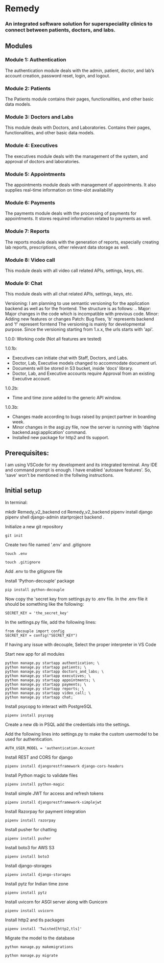 # Remedy
### An integrated software solution for superspeciality clinics to connect between patients, doctors, and labs.

## Modules
### Module 1: Authentication
The authentication module deals with the admin, patient, doctor, and lab’s account creation, password reset, login, and logout.
### Module 2: Patients
The Patients module contains their pages, functionalities, and other basic data models.
### Module 3: Doctors and Labs
This module deals with Doctors, and Laboratories. Contains their pages, functionalities, and other basic data models.
### Module 4: Executives
The executives module deals with the management of the system, and approval of doctors and laboratories.
### Module 5: Appointments
The appointments module deals with management of appointments. It also supplies real-time information on time-slot availability
### Module 6: Payments
The payments module deals with the processing of payments for appointments. It stores required information related to payments as well.
### Module 7: Reports
The reports module deals with the generation of reports, especially creating lab reports, prescriptions, other relevant data storage as well.
### Module 8: Video call
This module deals with all video call related APIs, settings, keys, etc.
### Module 9: Chat
This module deals with all chat related APIs, settings, keys, etc.

Versioning:
I am planning to use semantic versioning for the application backend as well as for the frontend. The structure is as follows:
<major>.<minor>.<patch>
Major: Major changes in the code which is incompatible with previous code.
Minor: Adding new features or changes
Patch: Bug fixes, 'b' represents backend and 'f' represent forntend
The versioning is mainly for developmental purpose. Since the versioning starting from 1.x.x, the urls starts with 'api'.

1.0.0:
Working code (Not all features are tested)

1.0.1b:
* Executives can initiate chat with Staff, Doctors, and Labs.
* Doctor, Lab, Executive models changed to accommodate document url.
* Documents will be stored in S3 bucket, inside 'docs' library.
* Doctor, Lab, and Executive accounts require Approval from an existing Executive account.

1.0.2b:
* Time and time zone added to the generic API window.

1.0.3b:
* Changes made according to bugs raised by project partner in boarding week.
* Minor changes in the asgi.py file, now the server is running with 'daphne backend.asgi:application' command.
* Installed new package for http2 and tls support.


## Prerequisites:
I am using VSCode for my development and its integrated terminal. Any IDE and command prompt is enough.
I have enabled 'autosave features'. So, 'save' won't be mentioned in the follwing instructions.

## Initial setup
In terminal:

mkdir Remedy_v2_backend
cd Remedy_v2_backend
pipenv install django
pipenv shell
django-admin startproject backend .

Initialize a new git repository
```
git init
```

Create two file named '.env' and .gitignore
```
touch .env
```
```
touch .gitignore
```

Add .env to the gitignore file

Install 'Python-decouple' package
```
pip install python-decouple
```

Now copy the 'secret key from settings.py to .env file.
In the .env file it should be something like the following:
```
SECRET_KEY = 'the_secret_key'
```
In the settings.py file, add the following lines:
```
from decouple import config
SECRET_KEY = config("SECRET_KEY")
```

If having any issue with decouple, Select the proper interpreter in VS Code

Start new app for all modules
```
python manage.py startapp authentication; \
python manage.py startapp patients; \
python manage.py startapp doctors_and_labs; \
python manage.py startapp executives; \
python manage.py startapp appointments; \
python manage.py startapp payments; \
python manage.py startapp reports; \
python manage.py startapp video_call; \
python manage.py startapp chat;
```

Install psycopg to interact with PostgreSQL
```
pipenv install psycopg
```

Create a new db in PSQL
add the credentials into the settings.

Add the following lines into settings.py to make the custom usermodel to be used for authentication.
```
AUTH_USER_MODEL = 'authentication.Account
```
Install REST and CORS for django
```
pipenv install djangorestframework django-cors-headers 
```
Install Python magic to validate files
```
pipenv install python-magic
```
Install simple JWT for access and refresh tokens
```
pipenv install djangorestframework-simplejwt
```
Install Razorpay for payment integration
```
pipenv install razorpay
```
Install pusher for chatting
```
pipenv install pusher
```
Install boto3 for AWS S3
```
pipenv install boto3
```
Install django-storages
```
pipenv install django-storages
```
Install pytz for Indian time zone
```
pipenv install pytz
```
Install uvicorn for ASGI server along with Gunicorn
```
pipenv install uvicorn
```
Install http2 and tls packages
```
pipenv install 'Twisted[http2,tls]'
```

Migrate the model to the database
```
python manage.py makemigrations
```
```
python manage.py migrate
```

